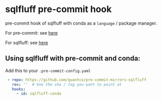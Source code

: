 # sqlfluff pre-commit hook

pre-commit hook of sqlfluff with conda as a `language` / package manager.

For pre-commit: see [here](https://github.com/pre-commit/pre-commit)

For sqlfluff: see [here](https://github.com/sqlfluff/sqlfluff)

## Using sqlfluff with pre-commit and conda:

Add this to your `.pre-commit-config.yaml`

```yaml
 - repo: https://github.com/quantco/pre-commit-mirrors-sqlfluff
   rev: ''  # Use the sha / tag you want to point at
   hooks:
     - id: sqlfluff-conda
```
